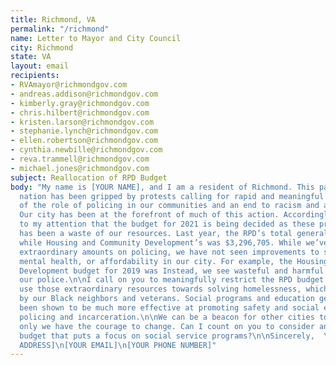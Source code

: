 ```yaml
---
title: Richmond, VA
permalink: "/richmond"
name: Letter to Mayor and City Council
city: Richmond
state: VA
layout: email
recipients:
- RVAmayor@richmondgov.com
- andreas.addison@richmondgov.com
- kimberly.gray@richmondgov.com
- chris.hilbert@richmondgov.com
- kristen.larson@richmondgov.com
- stephanie.lynch@richmondgov.com
- ellen.robertson@richmondgov.com
- cynthia.newbille@richmondgov.com
- reva.trammell@richmondgov.com
- michael.jones@richmondgov.com
subject: Reallocation of RPD Budget
body: "My name is [YOUR NAME], and I am a resident of Richmond. This past week, our
  nation has been gripped by protests calling for rapid and meaningful reevaluation
  of the role of policing in our communities and an end to racism and anti-Blackness.
  Our city has been at the forefront of much of this action. Accordingly, it has come
  to my attention that the budget for 2021 is being decided as these protests continue.\n\nRPD
  has been a waste of our resources. Last year, the RPD’s total general fund was $95,403,743
  while Housing and Community Development’s was $3,296,705. While we’ve been spending
  extraordinary amounts on policing, we have not seen improvements to safety, homelessness,
  mental health, or affordability in our city. For example, the Housing & Community
  Development budget for 2019 was Instead, we see wasteful and harmful actions of
  our police.\n\nI call on you to meaningfully restrict the RPD budget and instead
  use those extraordinary resources towards solving homelessness, which is felt most
  by our Black neighbors and veterans. Social programs and education generally have
  been shown to be much more effective at promoting safety and social equity than
  policing and incarceration.\n\nWe can be a beacon for other cities to follow if
  only we have the courage to change. Can I count on you to consider an alternative
  budget that puts a focus on social service programs?\n\nSincerely,  \n\n[YOUR NAME]\n[YOUR
  ADDRESS]\n[YOUR EMAIL]\n[YOUR PHONE NUMBER]"
---
```


